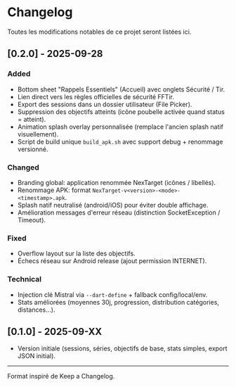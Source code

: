 # Changelog

Toutes les modifications notables de ce projet seront listées ici.

## [0.2.0] - 2025-09-28
### Added
- Bottom sheet "Rappels Essentiels" (Accueil) avec onglets Sécurité / Tir.
- Lien direct vers les règles officielles de sécurité FFTir.
- Export des sessions dans un dossier utilisateur (File Picker).
- Suppression des objectifs atteints (icône poubelle activée quand status = atteint).
- Animation splash overlay personnalisée (remplace l'ancien splash natif visuellement).
- Script de build unique `build_apk.sh` avec support debug + renommage versionné.

### Changed
- Branding global: application renommée NexTarget (icônes / libellés).
- Renommage APK: format `NexTarget-v<version>-<mode>-<timestamp>.apk`.
- Splash natif neutralisé (android/iOS) pour éviter double affichage.
- Amélioration messages d'erreur réseau (distinction SocketException / Timeout).

### Fixed
- Overflow layout sur la liste des objectifs.
- Échecs réseau sur Android release (ajout permission INTERNET).

### Technical
- Injection clé Mistral via `--dart-define` + fallback config/local/env.
- Stats améliorées (moyennes 30j, progression, distribution catégories, distances...).

## [0.1.0] - 2025-09-XX
- Version initiale (sessions, séries, objectifs de base, stats simples, export JSON initial).

---
Format inspiré de Keep a Changelog.

